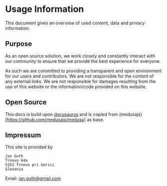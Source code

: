 # Usage Information

<!-- vale docs.We = NO -->

<!-- vale docs.FirstPerson = NO -->

This document gives an overview of used content, data and privacy information.

## Purpose

As an open source solution, we work closely and constantly interact with our community to ensure that we provide the best experience for everyone.

As such we are committed to providing a transparent and open environment for our users and contributors. We are not responsible for the content of any external links. We are not responsible for damages resulting from the use of this website or the information/code provided on this website.


## Open Source

This docs is build upon [docusaurus](https://docusaurus.io/) and is copied from (medusajs)[https://github.com/medusajs/medusa] as base.

## Impressum

This site is provided by

```plaintext
Jan Guth
Trnovo 44a
5252 Trnovo pri Gorici
Slovenia
```

Email: jan.guth@gmail.com

<!-- vale docs.We = YES -->

<!-- vale docs.FirstPerson = YES -->
